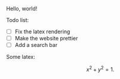 Hello, world!

Todo list:
- [ ] Fix the latex rendering
- [ ] Make the website prettier
- [ ] Add a search bar

Some latex:

$$
x^2 + y^2 = 1.
$$

